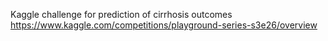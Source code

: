 Kaggle challenge for prediction of cirrhosis outcomes\
https://www.kaggle.com/competitions/playground-series-s3e26/overview
